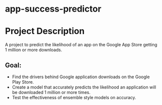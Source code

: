 # app-success-predictor

# Project Description 
A project to predict the likelihood of an app on the Google App Store getting 1 million or more downloads.

## Goal:

* Find the drivers behind Google application downloads on the Google Play Store.
* Create a model that accurately predicts the likelihood an application will be downloaded 1 million or more times.
* Test the effectiveness of ensemble style models on accuracy. 
